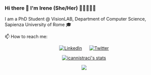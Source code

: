 ### Hi there 👋  I'm Irene (She/Her) 👩‍💻🌱🏋️‍♂️ 

I am a PhD Student @ VisionLAB, Department of Computer Science, Sapienza University of Rome 🎓

📫 How to reach me:
<p align="center">
<a href="https://www.linkedin.com/in/irene-cannistraci/"><img alt="LinkedIn" src="https://img.shields.io/badge/LinkedIn-blue?logo=linkedin&style=social" hspace="10"></a>     
<a href="https://twitter.com/ire_cannistraci"><img alt="Twitter" src="https://img.shields.io/badge/Twitter-white?logo=twitter&style=social" hspace="10"></a>
</p>

<p align="center">
    <a href="https://github.com/anuraghazra/github-readme-stats">
        <img alt="icannistraci's stats" src="https://github-readme-stats.vercel.app/api?username=icannistraci&show_icons=true&count_private=true&include_all_commits=true&theme=radical&hide=prs,issues,contribs&border_radius=30"></a>
</p>
<p align="center">
    <a href="https://github.com/anuraghazra/github-readme-stats">
      <img src="https://github-readme-stats.vercel.app/api/top-langs/?username=icannistraci&layout=compact&theme=radical&border_radius=30">
    </a>
</p>

<!--
colori: dark, radical, merko, gruvbox, tokyonight, onedark, cobalt, synthwave, highcontrast, dracula
**icannistraci/icannistraci** is a ✨ _special_ ✨ repository because its `README.md` (this file) appears on your GitHub profile.

Here are some ideas to get you started:

- 🔭 I’m currently working on ...
- 🌱 I’m currently learning ...
- 👯 I’m looking to collaborate on ...
- 🤔 I’m looking for help with ...
- 💬 Ask me about ...
- 📫 How to reach me: ...
- 😄 Pronouns: ...
- ⚡ Fun fact: ...
-->
